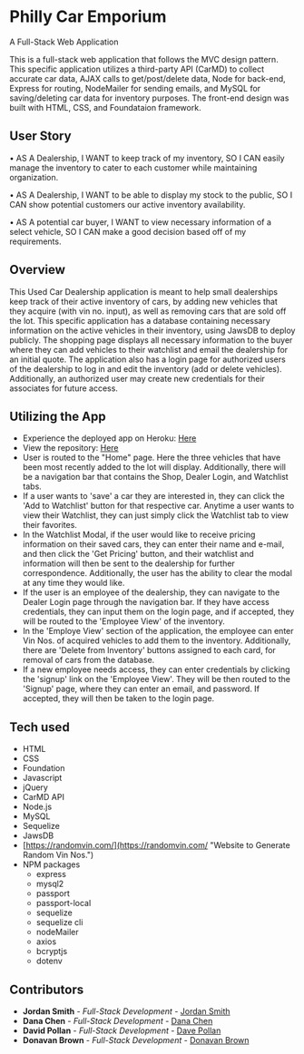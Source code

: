 # Philly Car Emporium

A Full-Stack Web Application

This is a full-stack web application that follows the MVC design pattern. This specific application utilizes a third-party API (CarMD) to collect accurate car data, AJAX calls to get/post/delete data, Node for back-end, Express for routing, NodeMailer for sending emails, and MySQL for saving/deleting car data for inventory purposes. The front-end design was built with HTML, CSS, and Foundataion framework.

## User Story

•	AS A Dealership, I WANT to keep track of my inventory, SO I CAN easily manage the inventory to cater to each customer while maintaining organization.

•	AS A Dealership, I WANT to be able to display my stock to the public, SO I CAN show potential customers our active inventory availability. 

•	AS A potential car buyer, I WANT to view necessary information of a select vehicle, SO I CAN make a good decision based off of my requirements.

## Overview

This Used Car Dealership application is meant to help small dealerships keep track of their active inventory of cars, by adding new vehicles that they acquire (with vin no. input), as well as removing cars that are sold off the lot. This specific application has a database containing necessary information on the active vehicles in their inventory, using JawsDB to deploy publicly. The shopping page displays all necessary information to the buyer where they can add vehicles to their watchlist and email the dealership for an initial quote. The application also has a login page for authorized users of the dealership to log in and edit the inventory (add or delete vehicles). Additionally, an authorized user may create new credentials for their associates for future access.

## Utilizing the App

- Experience the deployed app on Heroku: [Here](https://philly-car-emporium.herokuapp.com/ "Here")
- View the repository: [Here](https://github.com/danachen99/project2 "Here")
- User is routed to the "Home" page. Here the three vehicles that have been most recently added to the lot will display. Additionally, there will be a navigation bar that contains the Shop, Dealer Login, and Watchlist tabs.
- If a user wants to 'save' a car they are interested in, they can click the 'Add to Watchlist' button for that respective car. Anytime a user wants to view their Watchlist, they can just simply click the Watchlist tab to view their favorites.
- In the Watchlist Modal, if the user would like to receive pricing information on their saved cars, they can enter their name and e-mail, and then click the 'Get Pricing' button, and their watchlist and information will then be sent to the dealership for further correspondence. Additionally, the user has the ability to clear the modal at any time they would like.
- If the user is an employee of the dealership, they can navigate to the Dealer Login page through the navigation bar. If they have access credentials, they can input them on the login page, and if accepted, they will be routed to the 'Employee View' of the inventory.
- In the 'Employe View' section of the application, the employee can enter Vin Nos. of acquired vehicles to add them to the inventory. Additionally, there are 'Delete from Inventory' buttons assigned to each card, for removal of cars from the database.
- If a new employee needs access, they can enter credentials by clicking the 'signup' link on the 'Employee View'. They will be then routed to the 'Signup' page, where they can enter an email, and password. If accepted, they will then be taken to the login page.

## Tech used

- HTML
- CSS
- Foundation
- Javascript
- jQuery
- CarMD API
- Node.js
- MySQL
- Sequelize
- JawsDB
- [https://randomvin.com/](https://randomvin.com/ "Website to Generate Random Vin Nos.")
- NPM packages
  - express
  - mysql2
  - passport
  - passport-local
  - sequelize
  - sequelize cli
  - nodeMailer
  - axios
  - bcryptjs
  - dotenv


## Contributors

- **Jordan Smith** - _Full-Stack Development_ - [Jordan Smith](https://github.com/jsmithxyz "Jordan Smith")
- **Dana Chen** - _Full-Stack Development_ - [Dana Chen](https://github.com/danachen99 "Dana Chen")
- **David Pollan** - _Full-Stack Development_ - [Dave Pollan](https://github.com/dp95000 "David Pollan")
- **Donavan Brown** - _Full-Stack Development_ - [Donavan Brown](https://github.com/dkb715 "Donavan Brown")
